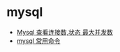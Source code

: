 # mysql

- [Mysql 查看连接数,状态 最大并发数](/zh/databases/mysql/90-Mysql-查询连接数.html)
- [mysql 常用命令](/zh/databases/mysql/99-Mysql-常用命令.html)